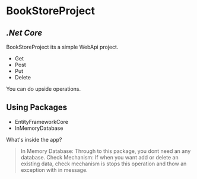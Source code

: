 # BookStoreProject

## _.Net Core_

BookStoreProject its a simple WebApi project.

- Get
- Post
- Put
- Delete

You can do upside operations.

## Using Packages

- EntityFrameworkCore
- InMemoryDatabase

What's inside the app?

> In Memory Database: Through to this package, you dont need an any database.
> Check Mechanism: If when you want add or delete an existing data,
check mechanism is stops this operation and thow an exception with in message.

